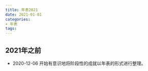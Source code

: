 ```yaml
---
title: 年表2021
date: 2021-01-01
categories:
- 年表
tags:
---
```


## 2021年之前

- 2020-12-06 开始有意识地将阶段性的成就以年表的形式进行整理。
